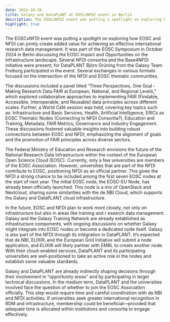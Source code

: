 ```yaml
---
date: 2024-10-28
title: Galaxy and DataPLANT at EOSCxNFDI event in Berlin
description: The EOSCxNFDI event was putting a spotlight on exploring how EOSC and NFDI can jointly create added value for achieving an effective international research data management ...
highlight: true
---
```

The EOSCxNFDI event was putting a spotlight on exploring how EOSC and NFDI can jointly create added value for achieving an
effective international research data management. It was part of the EOSC Symposium in October 2024 in Berlin discussing the 
EOSC Impact and Opportunities on the Infrastructure landscape. Several NFDI consortia and the Base4NFDI initiative were 
present, for DataPLANT Björn Grüning from the Galaxy Team Freiburg participated in the event. Several exchanges in various 
formats focused on the intersection of the NFDI and EOSC thematic communities.

The discussions included a panel titled “Three Perspectives, One Goal - Making Research Data FAIR at European, National, 
and Regional Levels,” which explored collaborative approaches to implementing FAIR (Findable, Accessible, Interoperable, 
and Reusable) data principles across different scales. Further, a World Café session was held, covering key topics such as: 
Infrastructure and Basic Services, Health, Artificial Intelligence, ERICs as EOSC Thematic Nodes (Connecting to NFDI 
Consortia?), Education and Training, Metadata, FAIR Metrics, Governance and    Industry Engagement. These discussions 
fostered valuable insights into building robust connections between EOSC and NFDI, emphasizing the alignment of goals 
and the promotion of FAIR principles across diverse sectors.

The Federal Ministry of Education and Research envisions the future of the National Research Data Infrastructure within 
the context of the European Open Science Cloud (EOSC). Currently, only a few universities are members of the EOSC 
Association. However, universities that are part of the NFDI contribute to EOSC, positioning NFDI as an official partner. 
This gives the NFDI a strong chance to be included among the first seven EOSC nodes at the start of next year. The 
initial EOSC node, the EOSC-EU Node, has already been officially launched. This node is a mix of OpenStack and Nextcloud, 
sharing some similarities with the de.NBI Cloud, which supports the Galaxy and DataPLANT cloud infrastructure.

In the future, EOSC and NFDI plan to work more closely, not only on infrastructure but also in areas like training and r
esearch data management. Galaxy and the Galaxy Training Network are already established as infrastructure components, 
with ongoing discussions on whether Galaxy might integrate into EOSC nodes or become a dedicated node itself. Galaxy is 
also part of the NFDI through its integration in DataPLANT. It’s expected that de.NBI, ELIXIR, and the European Grid 
Initiative will submit a node application, and ELIXIR will likely partner with EMBL to create another node. With their 
cloud-enabled services, DataPLANT and its participating universities are well-positioned to take an active role in the 
nodes and establish some valuable standards. 

Galaxy and DataPLANT are already indirectly shaping decisions through their involvement in “opportunity areas” and by 
participating in larger technical discussions. In the medium term, DataPLANT and the universities involved face the 
question of whether to join the EOSC Association officially. This step would require time and careful coordination 
with de.NBI and NFDI activities. If universities seek greater international recognition in RDM and infrastructure, 
membership could be beneficial—provided that adequate time is allocated within institutions and consortia to engage 
effectively. 
